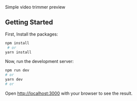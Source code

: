 Simple video trimmer preview

## Getting Started

First, Install the packages:

```bash
npm install
 # or
yarn install
```

Now, run the development server:

```bash
npm run dev
# or
yarn dev
# or
```

Open [http://localhost:3000](http://localhost:3000) with your browser to see the result.
